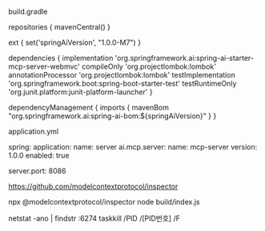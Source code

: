 build.gradle

repositories {
mavenCentral()
}

ext {
set('springAiVersion', "1.0.0-M7")
}

dependencies {
implementation 'org.springframework.ai:spring-ai-starter-mcp-server-webmvc'
compileOnly 'org.projectlombok:lombok'
annotationProcessor 'org.projectlombok:lombok'
testImplementation 'org.springframework.boot:spring-boot-starter-test'
testRuntimeOnly 'org.junit.platform:junit-platform-launcher'
}

dependencyManagement {
imports {
mavenBom "org.springframework.ai:spring-ai-bom:${springAiVersion}"
}
}

application.yml

spring:
  application:
    name: server
  ai.mcp.server:
    name: mcp-server
    version: 1.0.0
    enabled: true

server.port: 8086

https://github.com/modelcontextprotocol/inspector

npx @modelcontextprotocol/inspector node build/index.js

netstat -ano | findstr :6274
taskkill /PID /[PID번호] /F

